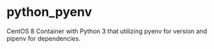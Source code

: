 # python_pyenv
CentOS 8 Container with Python 3 that utilizing pyenv for version and pipenv for dependencies.
